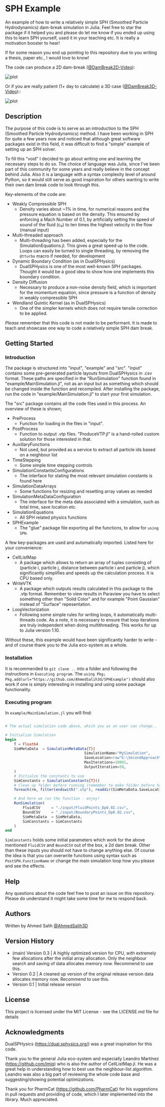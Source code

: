 # SPH Example

An example of how to write a relatively simple SPH (Smoothed Particle Hydrodynamics) dam-break simulation in Julia. Feel free to star the package if it helped you and please do let me know if you ended up using this to learn SPH yourself, used it in your teaching etc. It is really a motivation booster to hear!

If for some reason you end up pointing to this repository due to you writing a thesis, paper etc., I would love to know!

The code can produce a 2D dam-break ([@DamBreak2D-Video](https://www.youtube.com/watch?v=7kDVjZkc_TI)):

![plot](./images/2d_dambreak.png)

Or if you are really patient (1+ day to calculate) a 3D case ([@DamBreak3D-Video](https://www.youtube.com/watch?v=_2e6LopvIe8))::

![plot](./images/3d_dambreak.png)

## Description

The purpose of this code is to serve as an introduction to the SPH (Smoothed Particle Hydrodynamics) method. I have been working in SPH for quite a few years now and noticed that although great software packages exist in this field, it was difficult to find a "simple" example of setting up an SPH solver.

To fill this "void" I decided to go about writing one and learning the necessary steps to do so. The choice of language was Julia, since I've been part of this community for some years and really believe in the concept behind Julia. Also it is a language with a syntax complexity level of around Python, so it would still serve as good inspiration for others wanting to write their own dam break code to look through this.

Key-elements of the code are:

- Weakly Compressible SPH
  - Density varies about ~1% in time, for numerical reasons and the pressure equation is based on the density. This ensured by enforcing a Mach Number of 0.1, by artificially setting the speed of sound of the fluid (c₀) to ten times the highest velocity in the flow (manual input) 
- Multi-threaded approach
  - Multi-threading has been added, especially for the SimulationEquations.jl. This gives a great speed up to the code. Loops can easily be turned to single threading, by removing the `@tturbo` macro if needed, for development
- Dynamic Boundary Condition (as in DualSPHysics)
  - DualSPHysics is one of the most well-known SPH packages. Thought it would be a good idea to show how one implements this boundary condition.
- Density Diffusion
  - Necessary to produce a non-noise density field, which is important for the momentum equation, since pressure is a function of density in weakly compressible SPH
- Wendland Quintic Kernel (as in DualSPHysics)
  - One of the simpler kernels which does not require tensile correction to be applied.

*Please* remember that this code is not made to be performant. It is made to teach and showcase one way to code a relatively simple SPH dam break.

## Getting Started

### Introduction
The package is structured into "input", "example" and "src". "input" contains some pre-generated particle layouts from DualSPHysics in .csv format. These paths are specified in the "RunSimulation" function found in "example/MainSimulation.jl", not as an input but as something which should be changed inside the function and recompiled. After installing the package, run the code in "example/MainSimulation.jl" to start your first simulation. 

The "src" package contains all the code files used in this process. An overview of these is shown;

* PreProcess
  * Function for loading in the files in "input". 
* PostProcess
  * Function to output .vtp files. "ProduceVTP.jl" is a hand-rolled custom solution for those interested in that.
* AuxillaryFunctions
  * Not used, but provided as a service to extract all particle ids based on a neighbour list
* TimeStepping
  * Some simple time stepping controls
* SimulationConstantsConfigurations
  * The interface for stating the most relevant simulation constants is found here
* SimulationDataArrays
  * Some functions for resizing and resetting array values as needed
* SimulationMetaDataConfiguration
  * The interface for the meta data associated with a simulation, such as total time, save location etc.
* SimulationEquations
  * All SPH related physics functions
* SPHExample
  * The "glue" package file exporting all the functions, to allow for `using SPH`. 

A few key-packages are used and automatically imported. Listed here for your convenience:

* CellListMap
  * A package which allows to return an array of tuples consisting of (particle i, particle j, distance between particle i and particle j), which significantly simplifies and speeds up the calculation process. It is CPU based only. 
* WriteVTK
  * A package which outputs results calculated in this package to the .vtp format. Remember to view results in Paraview you have to select something other than "Solid Color" and for example "Point Gaussian" instead of "Surface" repesentation.
* LoopVectorization
  * Following some simple rules for writing loops, it automatically multi-threads code. As a note, it is necessary to ensure that loop iterations are truly independent when doing multithreading. This works for up to Julia version 1.10.

Without these, this example would have been significantly harder to write - and of course thank you to the Julia eco-system as a whole. 

### Installation

It is recommended to `git clone ..` into a folder and following the instructions in `Executing program`. The `using Pkg; Pkg.add(url="https://github.com/AhmedSalih3d/SPHExample")` should also work if one is simply interesting in installing and using some package functionality. 

### Executing program

In `example/MainSimulation.jl`  you will find:

```julia

# The actual simulation code above, which you as an user can change..

# Initialize Simulation
begin
    T = Float64
    SimMetaData  = SimulationMetaData{T}(
                                    SimulationName="MySimulation", 
                                    SaveLocation=raw"E:\SecondApproach\Results", 
                                    MaxIterations=10001,
                                    OutputIteration=50,
    )
    # Initialze the constants to use
    SimConstants = SimulationConstants{T}()
    # Clean up folder before running (remember to make folder before hand!)
    foreach(rm, filter(endswith(".vtp"), readdir(SimMetaData.SaveLocation,join=true)))

    # And here we run the function - enjoy!
    RunSimulation(
        FluidCSV     = "./input/FluidPoints_Dp0.02.csv",
        BoundCSV     = "./input/BoundaryPoints_Dp0.02.csv",
        SimMetaData  = SimMetaData,
        SimConstants = SimConstants
    )
end
```

`SimConstants` holds some initial parameters which work for the above mentioned `FluidCSV` and `BoundCSV` out of the box, a 2d dam break. Other than these inputs you should not have to change anything else. Of course the idea is that you can overwrite functions using syntax such as `PostSPH.FunctionName` or change the main simulation loop how you please and see the effects. 

## Help

Any questions about the code feel free to post an issue on this repository. Please do understand it might take some time for me to respond back.

## Authors

Written by Ahmed Salih [@AhmedSalih3D](https://github.com/AhmedSalih3d)

## Version History

* (main) Version 0.3 | A highly optimized version for CPU, with extremely few allocations after the initial array allocation. Only the neighbour search and saving of data allocates memory now. Recommend to use this. 
* Version 0.2        | A cleaned up version of the original release version data allocates memory now. Recommend to use this. 
* Version 0.1        | Initial release version

## License

This project is licensed under the MIT License - see the LICENSE.md file for details

## Acknowledgments

DualSPHysics (https://dual.sphysics.org/) was a great inspiration for this code.

Thank you to the general Julia eco-system and especially Leandro Martínez (https://github.com/lmiq) who is also the author of CellListMap.jl. He was a great help in understanding how to best use the neighbour-list algorithm. Leandro was also a big part of reviewing the whole code base and suggesting/showing potential optimizations. 

Thank you for PharmCat (https://github.com/PharmCat) for his suggestions in pull requests and providing of code, which I later implemented into the library. Much appreciated. 
